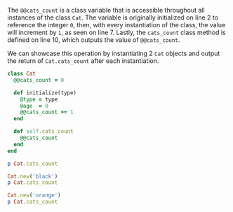The `@@cats_count` is a class variable that is accessible throughout all instances of the class `Cat`. The variable is originally initialized on line 2 to reference the integer `0`, then, with every instantiation of the class, the value will increment by `1`, as seen on line 7. Lastly, the `cats_count` class method is defined on line 10, which outputs the value of `@@cats_count`.

We can showcase this operation by instantiating 2 `Cat` objects and output the return of `Cat.cats_count` after each instantiation.

```ruby
class Cat
  @@cats_count = 0

  def initialize(type)
    @type = type
    @age  = 0
    @@cats_count += 1
  end

  def self.cats_count
    @@cats_count
  end
end

p Cat.cats_count

Cat.new('black')
p Cat.cats_count

Cat.new('orange')
p Cat.cats_count
```
